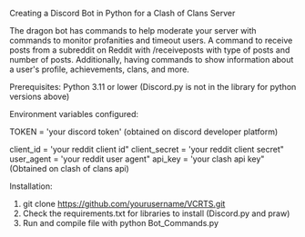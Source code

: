 Creating a Discord Bot in Python for a Clash of Clans Server

The dragon bot has commands to help moderate your server with commands to monitor profanities and timeout users.
A command to receive posts from a subreddit on Reddit with /receiveposts with type of posts and number of posts.
Additionally, having commands to show information about a user's profile, achievements, clans, and more.

Prerequisites:
Python 3.11 or lower (Discord.py is not in the library for python versions above)



Environment variables configured:

TOKEN = 'your discord token' (obtained on discord developer platform)

client_id = 'your reddit client id"
client_secret = 'your reddit client secret"
user_agent = 'your reddit user agent"
api_key = 'your clash api key" (Obtained on clash of clans api)

Installation:
1. git clone https://github.com/yourusername/VCRTS.git
2. Check the requirements.txt for libraries to install (Discord.py and praw)
3. Run and compile file with python Bot_Commands.py

